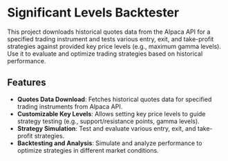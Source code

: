 # Significant Levels Backtester

This project downloads historical quotes data from the Alpaca API for a specified trading instrument and tests various entry, exit, and take-profit strategies against provided key price levels (e.g., maximum gamma levels). Use it to evaluate and optimize trading strategies based on historical performance.

## Features
- **Quotes Data Download**: Fetches historical quotes data for specified trading instruments from Alpaca API.
- **Customizable Key Levels**: Allows setting key price levels to guide strategy testing (e.g., support/resistance points, gamma levels).
- **Strategy Simulation**: Test and evaluate various entry, exit, and take-profit strategies.
- **Backtesting and Analysis**: Simulate and analyze performance to optimize strategies in different market conditions.
